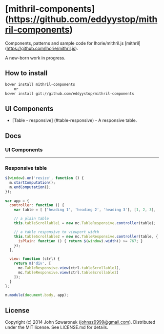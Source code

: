 # [mithril-components] (https://github.com/eddyystop/mithril-components)

Components, patterns and sample code for lhorie/mithril.js 
[mithril] (https://github.com/lhorie/mithril.js).

A new-born work in progress.

## How to install
```sh
bower install mithril-components
    or
bower install git://github.com/eddyystop/mithril-components
```

## UI Components
- [Table - responsive] (#table-responsive) - A responsive table.


## Docs

### <a name="UI"></a>UI Components


***


### <a name="table-responsive"></a>Responsive table

```js
$(window).on('resize', function () {
  m.startComputation();
  m.endComputation();
});
  
var app = {
  controller: function () {
    var table = [ ['heading 1', 'heading 2', 'heading 3'], [1, 2, 3], [...] ];

    // a plain table
    this.tableScrollable1 = new mc.TableResponsive.controller(table);

    // a table responsive to viewport width
    this.tableScrollable2 = new mc.TableResponsive.controller(table, {
      isPlain: function () { return $(window).width() >= 767; }
    });
  },

  view: function (ctrl) {
    return m('div', [
      mc.TableResponsive.view(ctrl.tableScrollable1),
      mc.TableResponsive.view(ctrl.tableScrollable2)
    ]);
  }
};
  
m.module(document.body, app);
```


## License
Copyright (c) 2014 John Szwaronek (<johnsz9999@gmail.com>).
Distributed under the MIT license. See LICENSE.md for details.